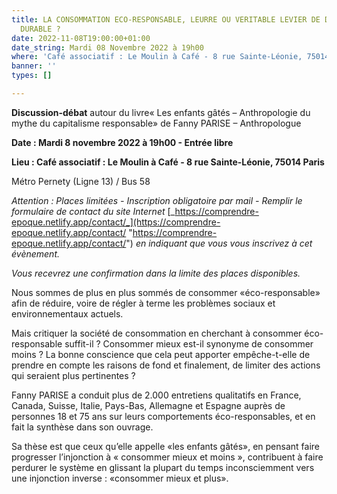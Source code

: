 ```yaml
---
title: LA CONSOMMATION ECO-RESPONSABLE, LEURRE OU VERITABLE LEVIER DE DEVELOPPEMENT
  DURABLE ?
date: 2022-11-08T19:00:00+01:00
date_string: Mardi 08 Novembre 2022 à 19h00
where: 'Café associatif : Le Moulin à Café - 8 rue Sainte-Léonie, 75014 '
banner: ''
types: []

---
```

**Discussion-débat** autour du livre« Les enfants gâtés – Anthropologie du mythe du capitalisme responsable» de Fanny PARISE – Anthropologue

**Date : Mardi 8 novembre 2022 à 19h00 - Entrée libre**

**Lieu : Café associatif : Le Moulin à Café - 8 rue Sainte-Léonie, 75014 Paris**

Métro Pernety (Ligne 13) / Bus 58

_Attention : Places limitées - Inscription obligatoire par mail - Remplir le formulaire de contact du site Internet_ [_https://comprendre-epoque.netlify.app/contact/_](https://comprendre-epoque.netlify.app/contact/ "https://comprendre-epoque.netlify.app/contact/") _en indiquant que vous vous inscrivez à cet évènement._

_Vous recevrez une confirmation dans la limite des places disponibles._

Nous sommes de plus en plus sommés de consommer «éco-responsable» afin de réduire, voire de régler à terme les problèmes sociaux et environnementaux actuels.

Mais critiquer la société de consommation en cherchant à consommer éco-responsable suffit-il ? Consommer mieux est-il synonyme de consommer moins ? La bonne conscience que cela peut apporter empêche-t-elle de prendre en compte les raisons de fond et finalement, de limiter des actions qui seraient plus pertinentes ?

Fanny PARISE a conduit plus de 2.000 entretiens qualitatifs en France, Canada, Suisse, Italie, Pays-Bas, Allemagne et Espagne auprès de personnes 18 et 75 ans sur leurs comportements éco-responsables, et en fait la synthèse dans son ouvrage.

Sa thèse est que ceux qu’elle appelle «les enfants gâtés», en pensant faire progresser l’injonction à « consommer mieux et moins », contribuent à faire perdurer le système en glissant la plupart du temps inconsciemment vers une injonction inverse : «consommer mieux et plus».
